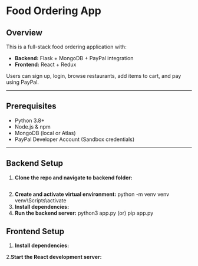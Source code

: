# Food Ordering App

## Overview
This is a full-stack food ordering application with:

- **Backend:** Flask + MongoDB + PayPal integration
- **Frontend:** React + Redux

Users can sign up, login, browse restaurants, add items to cart, and pay using PayPal.

---

## Prerequisites

- Python 3.8+
- Node.js & npm
- MongoDB (local or Atlas)
- PayPal Developer Account (Sandbox credentials)

---

## Backend Setup

1. **Clone the repo and navigate to backend folder:**
   ```bash
2. **Create and activate virtual environment:**
   python -m venv venv
   venv\Scripts\activate
3. **Install dependencies:**
4. **Run the backend server:**
   python3 app.py 
      (or)
   pip app.py

## Frontend Setup

1. **Install dependencies:**

2.**Start the React development server:**


